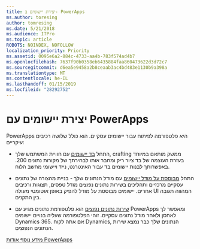 ```yaml
---
title: יצירת יישומים ב- PowerApps
ms.author: toresing
author: tomresing
ms.date: 5/21/2018
ms.audience: ITPro
ms.topic: article
ROBOTS: NOINDEX, NOFOLLOW
localization_priority: Priority
ms.assetid: 0095e6a2-884c-4733-aa4b-783f574ad4b7
ms.openlocfilehash: 7637f90b0358eb6435884faa860473622d3d72c7
ms.sourcegitcommit: d6ea5e9458a2b8ceaab3ac4bd483e1130b9a398a
ms.translationtype: MT
ms.contentlocale: he-IL
ms.lasthandoff: 01/15/2019
ms.locfileid: "28292752"
---
```

# <a name="create-apps-with-powerapps"></a>יצירת יישומים עם PowerApps

PowerApps היא פלטפורמה לפיתוח עבור יישומים עסקיים. הוא כולל שלושה רכיבים עיקריים: 
  
- התחל [בד יישומים](https://go.microsoft.com/fwlink/?linkid=874495) עם חוויית המשתמש שלך, crafting ממשק מותאם במיוחד בעזרת העוצמה של בד ציור ריק ומחבר אותו לבחירתך של מקורות נתונים 200. באפשרותך לבנות יישומים בד עבור האינטרנט, נייד ויישומי מחשב הלוח. 
    
- התחל [מבוססת על מודל יישומים](https://go.microsoft.com/fwlink/?linkid=874496) עם מודל הנתונים שלך - בניית מהצורה של נתונים עסקיים מרכזיים ותהליכים בשירות נתונים נפוצים מודל טפסים, תצוגות ורכיבים אחרים. יישומים מבוססת על מודל להפיק באופן אוטומטי מעולה UI המהווה תגובה בין התקנים. 
    
- [שירות נתונים נפוצים](https://go.microsoft.com/fwlink/?linkid=874497) הוא פלטפורמת נתונים מגיע עם PowerApps ומאפשר לך לאחסן ולאחר מודל נתונים עסקיים. זוהי הפלטפורמה שעליה בנויים יישומים Dynamics 365. אם אתה לקוח Dynamics, הנתונים שלך כבר נמצא שירות הנתונים הנפוצים. 
    
[מידע נוסף אודות PowerApps](https://go.microsoft.com/fwlink/?linkid=874498)
  

